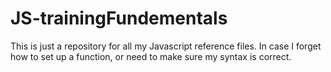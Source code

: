 # JS-trainingFundementals

This is just a repository for all my Javascript reference files.  In case I forget how to set up a function, or need to make sure my syntax is correct.
